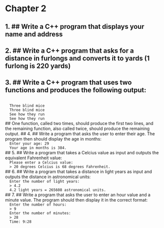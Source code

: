 # Chapter 2

## 1. ## Write a C++ program that displays your name and address
## 2. ## Write a C++ program that asks for a distance in furlongs and converts it to yards (1 furlong is 220 yards)
## 3. ## Write a C++ program that uses two functions and produces the following output:
<code>
  Three blind mice
  Three blind mice
  See how they run
  See how they run
</code>
## One function, called two times, should produce the first two lines, and the remaining function, also called twice, should produce the remaining output.
## 4. ## Write a program that asks the user to enter their age. The program then should display the age in months:
<code>
  Enter your age: 29
  Your age in months is 384.
</code>
## 5. ## Write a program that takes a Celcius value as input and outputs the equivalent Fahrenheit value:
<code>
  Please enter a Celcius value:
  > 20 degrees Celcius is 68 degrees Fahrenheit.
</code>
## 6. ## Write a program that takes a distance in light years as input and outputs the distance in astronomical units:
<code>
  Enter the number of light years:
  > 4.2
  4.2 light years = 265608 astronomical units.
</code>
## 7. ## Write a program that asks the user to enter an hour value and a minute value. The program should then display it in the correct format:
<code>
  Enter the number of hours:
  > 9
  Enter the number of minutes:
  > 28
  Time: 9:28
</code>
